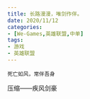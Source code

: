 ```yaml
---
title: 长路漫漫，唯剑作伴。
date: 2020/11/12
categories:
- [We-Games,英雄联盟,中单]
tags:
- 游戏
- 英雄联盟
---
```

`死亡如风，常伴吾身`

压缩——疾风剑豪

